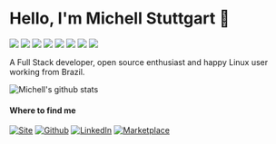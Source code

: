 # Hello, I'm Michell Stuttgart 👋

![](https://img.shields.io/badge/Code-Python-informational?style=flat-square&logo=python&logoColor=white&color=2bbc8a)
![](https://img.shields.io/badge/Code-C%2B%2B-informational?style=flat-square&logo=c%2B%2B&logoColor=white&color=2bbc8a)
![](https://img.shields.io/badge/Code-Javascript-informational?style=flat-square&logo=javascript&logoColor=white&color=2bbc8a)
![](https://img.shields.io/badge/Code-Html-informational?style=flat-square&logo=html&logoColor=white&color=2bbc8a)
![](https://img.shields.io/badge/Shell-Bash-informational?style=flat-square&logo=gnu-bash&logoColor=white&color=2bbc8a)
![](https://img.shields.io/badge/Tools-PostgreSQL-informational?style=flat-square&logo=postgresql&logoColor=white&color=2bbc8a)
![](https://img.shields.io/badge/Tools-Git-informational?style=flat-square&logo=git&logoColor=white&color=2bbc8a)
![](https://img.shields.io/badge/OS-Linux-informational?style=flat-square&logo=linux&logoColor=white&color=2bbc8a)

A Full Stack developer, open source enthusiast and happy Linux user working from Brazil. 

![Michell's github stats](https://github-readme-stats.vercel.app/api?username=mstuttgart&show_icons=true&theme=vue)

#### Where to find me
<p>
  <a href="https://mstuttgart.github.io/" target="_blank"><img alt="Site" src="https://img.shields.io/badge/site-teal.svg?color=2bbc8a&style=for-the-badge&logo=www&logoColor=2bbc8a" /></a>
  <a href="https://github.com/mstuttgart" target="_blank"><img alt="Github" src="https://img.shields.io/badge/GitHub-%2312100E.svg?&style=for-the-badge&logo=Github&logoColor=white" /></a> 
  <a href="https://www.linkedin.com/in/mstuttgart" target="_blank"><img alt="LinkedIn" src="https://img.shields.io/badge/linkedin-%230077B5.svg?&style=for-the-badge&logo=linkedin&logoColor=white" /></a>
  <a href="https://marketplace.visualstudio.com/publishers/mstuttgart" target="_blank"><img alt="Marketplace" src="https://img.shields.io/badge/marketplace-yellow.svg?&style=for-the-badge&logo=visual-studio-code&logoColor=white" /></a>
</p>


  

